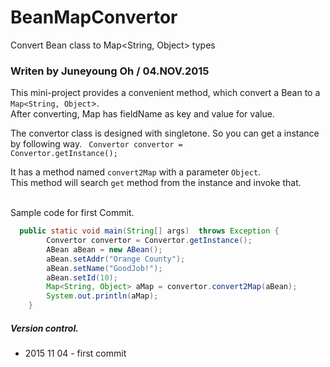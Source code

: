# BeanMapConvertor
Convert Bean class to Map&lt;String, Object> types

###  Writen by Juneyoung Oh / 04.NOV.2015

This mini-project provides a convenient method, which convert a Bean to a `Map<String, Object`>.<br>
After converting, Map has fieldName as key and value for value.

The convertor class is designed with singletone. So you can get a instance by following way.
<code>
Convertor convertor = Convertor.getInstance();
</code><br>

It has a method named `convert2Map` with a parameter `Object`.<br>
This method will search `get` method from the instance and invoke that.<br><br>

Sample code for first Commit.<br>

```java
  public static void main(String[] args)  throws Exception {
		Convertor convertor = Convertor.getInstance();
		ABean aBean = new ABean();
		aBean.setAddr("Orange County");
		aBean.setName("GoodJob!");
		aBean.setId(10);
		Map<String, Object> aMap = convertor.convert2Map(aBean);
		System.out.println(aMap);
	}
```


##### Version control.
<ul>
  <li>2015 11 04 - first commit</li>
<ul>

